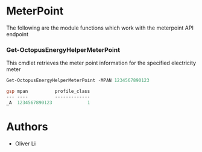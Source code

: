 # MeterPoint

The following are the module functions which work with the meterpoint API endpoint

### Get-OctopusEnergyHelperMeterPoint
This cmdlet retrieves the meter point information for the specified electricity meter

```powershell
Get-OctopusEnergyHelperMeterPoint -MPAN 1234567890123

gsp mpan          profile_class
--- ----          -------------
_A  1234567890123             1
```

# Authors
- Oliver Li